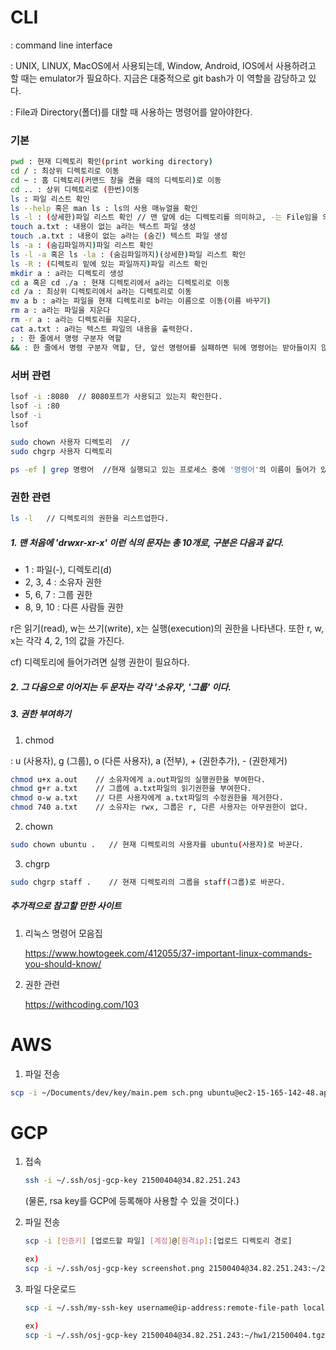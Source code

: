 # CLI 

 : command line interface

 : UNIX, LINUX, MacOS에서 사용되는데, Window, Android, IOS에서 사용하려고 할 때는 emulator가 필요하다. 지금은 대중적으로 git bash가 이 역할을 감당하고 있다. 

 : File과 Directory(폴더)를 대할 때 사용하는 명령어를 알아야한다.

### 기본

```bash
pwd : 현재 디렉토리 확인(print working directory)
cd / : 최상위 디렉토리로 이동
cd ~ : 홈 디렉토리(커맨드 창을 켰을 때의 디렉토리)로 이동
cd .. : 상위 디렉토리로 (한번)이동
ls : 파일 리스트 확인
ls --help 혹은 man ls : ls의 사용 매뉴얼을 확인
ls -l : (상세한)파일 리스트 확인 // 맨 앞에 d는 디렉토리를 의미하고, -는 File임을 의미한다.
touch a.txt : 내용이 없는 a라는 텍스트 파일 생성
touch .a.txt : 내용이 없는 a라는 (숨긴) 텍스트 파일 생성
ls -a : (숨김파일까지)파일 리스트 확인
ls -l -a 혹은 ls -la : (숨김파일까지)(상세한)파일 리스트 확인
ls -R : (디렉토리 밑에 있는 파일까지)파일 리스트 확인
mkdir a : a라는 디렉토리 생성
cd a 혹은 cd ./a : 현재 디렉토리에서 a라는 디렉토리로 이동
cd /a : 최상위 디렉토리에서 a라는 디렉토리로 이동
mv a b : a라는 파일을 현재 디렉토리로 b라는 이름으로 이동(이름 바꾸기)
rm a : a라는 파일을 지운다
rm -r a : a라는 디렉토리를 지운다.
cat a.txt : a라는 텍스트 파일의 내용을 출력한다.
; : 한 줄에서 명령 구분자 역할
&& : 한 줄에서 명령 구분자 역할, 단, 앞선 명령어를 실패하면 뒤에 명령어는 받아들이지 않음. 
```



### 서버 관련

```bash
lsof -i :8080  // 8080포트가 사용되고 있는지 확인한다.
lsof -i :80
lsof -i
lsof

sudo chown 사용자 디렉토리  // 
sudo chgrp 사용자 디렉토리

ps -ef | grep 명령어  //현재 실행되고 있는 프로세스 중에 '명령어'의 이름이 들어가 있는 것만 확인한다. 
```



### 권한 관련

```bash
ls -l   // 디렉토리의 권한을 리스트업한다.
```

##### 1. 맨 처음에 'drwxr-xr-x' 이런 식의 문자는 총 10개로, 구분은 다음과 같다.

* 1 : 파일(-), 디렉토리(d)
* 2, 3, 4  : 소유자 권한
* 5, 6, 7  : 그룹 권한
* 8, 9, 10 : 다른 사람들 권한

r은 읽기(read), w는 쓰기(write), x는 실행(execution)의 권한을 나타낸다. 또한 r, w, x는 각각 4, 2, 1의 값을 가진다.

cf) 디렉토리에 들어가려면 실행 권한이 필요하다.

##### 2. 그 다음으로 이어지는 두 문자는 각각 '소유자', '그룹' 이다.



##### 3. 권한 부여하기

1) chmod

 : u (사용자), g (그룹), o (다른 사용자), a (전부), + (권한추가), - (권한제거) 

```bash
chmod u+x a.out    // 소유자에게 a.out파일의 실행권한을 부여한다.
chmod g+r a.txt    // 그룹에 a.txt파일의 읽기권한을 부여한다.
chmod o-w a.txt    // 다른 사용자에게 a.txt파일의 수정권한을 제거한다.
chmod 740 a.txt    // 소유자는 rwx, 그룹은 r, 다른 사용자는 아무권한이 없다.
```



2) chown

```bash
sudo chown ubuntu .   // 현재 디렉토리의 사용자를 ubuntu(사용자)로 바꾼다.
```



3) chgrp

```bash
sudo chgrp staff .    // 현재 디렉토리의 그룹을 staff(그룹)로 바꾼다. 
```

 





##### 추가적으로 참고할 만한 사이트

1. 리눅스 명령어 모음집

   https://www.howtogeek.com/412055/37-important-linux-commands-you-should-know/

2. 권한 관련

   https://withcoding.com/103







# AWS 

1. 파일 전송

```bash
scp -i ~/Documents/dev/key/main.pem sch.png ubuntu@ec2-15-165-142-48.ap-northeast-2.compute.amazonaws.com:~/
```



# GCP

1. 접속

   ```bash
   ssh -i ~/.ssh/osj-gcp-key 21500404@34.82.251.243
   ```

   (물론, rsa key를 GCP에 등록해야 사용할 수 있을 것이다.)

   

2. 파일 전송

   ```bash
   scp -i [인증키] [업로드할 파일] [계정]@[원격ip]:[업로드 디렉토리 경로]
   
   ex)
   scp -i ~/.ssh/osj-gcp-key screenshot.png 21500404@34.82.251.243:~/21500404
   ```

3. 파일 다운로드

   ```bash
   scp -i ~/.ssh/my-ssh-key username@ip-address:remote-file-path local-file-path
   
   ex)
   scp -i ~/.ssh/osj-gcp-key 21500404@34.82.251.243:~/hw1/21500404.tgz ~/Desktop
   ```

   











